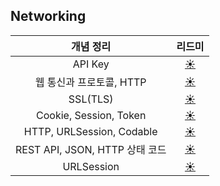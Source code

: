 ## Networking

| 개념 정리 |   리드미   |
| :--: | :----------: |
| API Key | [☀️](https://github.com/EunHee-Jeong/iOS-Labs/blob/0bd14f56506bdbc4d10290ec53d2a0eb1c9734f6/Neworking/Markdowns/API%20Key.md) |
| 웹 통신과 프로토콜, HTTP | [☀️](https://github.com/EunHee-Jeong/iOS-Labs/blob/cb2de4fe2898d65fb8d0b8409b9811c38c464f32/Neworking/Markdowns/%EC%9B%B9%20%ED%86%B5%EC%8B%A0%EA%B3%BC%20%ED%94%84%EB%A1%9C%ED%86%A0%EC%BD%9C,%20HTTP.md) |
| SSL(TLS) | [☀️](https://github.com/EunHee-Jeong/iOS-Labs/blob/b711b37c18172d6eb70e0151039360d5f24be7a2/Networking/Markdowns/SSL(TLS).md) |
| Cookie, Session, Token | [☀️](https://github.com/EunHee-Jeong/iOS-Labs/blob/83aaae09514e24c717aaaef5641bbd2ba1803d73/Networking/Markdowns/Cookie,%20Session,%20Token.md) |
| HTTP, URLSession, Codable | [☀️](https://github.com/EunHee-Jeong/iOS-Labs/blob/9bb667f62e2e807f23bc858da25208874186b564/Networking/Markdowns/HTTP,%20URLSession,%20Codable.md) |
| REST API, JSON, HTTP 상태 코드 | [☀️](https://github.com/EunHee-Jeong/iOS-Labs/blob/47f845c8f1daaafe7c6e7cb09d768cf1f424cae7/Networking/Markdowns/REST%20API,%20JSON,%20HTTP%20%EC%83%81%ED%83%9C%20%EC%BD%94%EB%93%9C.md) |
| URLSession | [☀️](https://github.com/EunHee-Jeong/iOS-Labs/blob/cb2de4fe2898d65fb8d0b8409b9811c38c464f32/Neworking/Markdowns/URLSession.md) |
